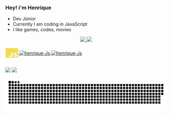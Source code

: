 ### Hey! i'm Henrique

- Dev Júnior
- Currently I am coding in JavaScript
- I like games, codes, movies

<div align="center">
  <a href="https://github.com/liquegba">
  <img height="180em" src="https://github-readme-stats.vercel.app/api?username=liquegba&show_icons=true&theme=radical&include_all_commits=true&count_private=true"/>
  <img height="180em" src="https://github-readme-stats.vercel.app/api/top-langs/?username=liquegba&layout=compact&langs_count=7&theme=radical"/>
</div>

<div style="display: inline_block"><br>
  <img align="center" alt="henrique-Js" height="30" width="40" src="https://raw.githubusercontent.com/devicons/devicon/master/icons/javascript/javascript-plain.svg">
  <img align="center" alt="henrique-Js" height="30" width="40" src="https://cdn.jsdelivr.net/gh/devicons/devicon/icons/css3/css3-original.svg">
  <img align="center" alt="henrique-Js" height="30" width="40" src="https://cdn.jsdelivr.net/gh/devicons/devicon/icons/html5/html5-original.svg">
</div>
  
  ##
  <div>
   <a href = "mailto:gabgba90@gmail.com"><img src="https://img.shields.io/badge/-Gmail-%23333?style=for-the-badge&logo=gmail&logoColor=white" target="_blank"></a>
   <a href="https://www.linkedin.com/in/henrique-arcega-690244227/" target="_blank"><img src="https://img.shields.io/badge/-LinkedIn-%230077B5?style=for-the-badge&logo=linkedin&logoColor=white" target="_blank"></a> 
  
  ![Snake animation](https://github.com/liquegba/liquegba/blob/output/github-contribution-grid-snake.svg)
  
  
  </div>
